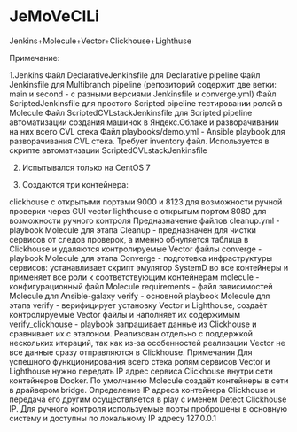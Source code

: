 # JeMoVeClLi

Jenkins+Molecule+Vector+Clickhouse+Lighthuse


Примечание:


1.Jenkins
Файл DeclarativeJenkinsfile для Declarative pipeline
Файл Jenkinsfile для Multibranch pipeline (репозиторий содержит две ветки: main и second - с разными версиями Jenkinsfile и converge.yml)
Файл ScriptedJenkinsfile для простого Scripted pipeline тестировании ролей в Molecule
Файл ScriptedCVLstackJenkinsfile для Scripted pipeline автоматизации создания машинок в Яндекс.Облаке и разворачивании на них всего CVL стека
Файл playbooks/demo.yml - Ansible playbook для разворачивания CVL стека. Требует inventory файл. Используется в скрипте автоматизации ScriptedCVLstackJenkinsfile

2. Испытывался только на CentOS 7

3. Создаются три контейнера:

clickhouse с открытыми портами 9000 и 8123 для возможности ручной проверки через GUI
vector
lighthouse с открытым портом 8080 для возможности ручного контроля
Предназначение файлов
cleanup.yml - playbook Molecule для этапа Cleanup - предназначен для чистки сервисов от следов проверок, а именно обнуляется таблица в Clickhouse и удаляются контролируемые Vector файлы
converge - playbook Molecule для этапа Converge - подготовка инфраструктуры сервисов: устанавливает скрипт эмулятор SystemD во все контейнеры и применяет все роли к соответствующим контейнерам
molecule - конфигурационный файл Molecule
requirements - файл зависимостей Molecule для Ansible-galaxy
verify - основной playbook Molecule для этапа verify - верифицирует установку Vector и Lighthouse, создаёт контролируемые Vector файлы и наполняет их содержимым
verify_clickhouse - playbook запрашивает данные из Clickhouse и сравнивает их с эталоном. Реализован отдельно с поддержкой нескольких итераций, так как из-за особенностей реализации Vector не все данные сразу отправляются в Clickhouse.
Примечания
Для успешного функционирования всего стека ролям сервисов Vector и Lighthouse нужно передать IP адрес сервиса Clickhouse внутри сети контейнеров Docker. По умолчанию Molecule создаёт контейнеры в сети в драйвером bridge. Определение IP адреса контейнера Clickhouse и передача его другим осуществляется в play с именем Detect Clickhouse IP. Для ручного контроля используемые порты проброшены в основную систему и доступны по локальному IP адресу 127.0.0.1

